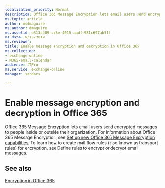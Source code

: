 ```yaml
---
localization_priority: Normal
description: Office 365 Message Encryption lets email users send encrypted messages to people inside or outside their organization.
ms.topic: article
author: msdmaguire
ms.author: dmaguire
ms.assetid: e313c489-ce5e-4015-aadf-981c697ab51f
ms.date: 8/13/2018
ms.reviewer: 
title: Enable message encryption and decryption in Office 365
ms.collection: 
- exchange-online
- M365-email-calendar
audience: ITPro
ms.service: exchange-online
manager: serdars

---
```


# Enable message encryption and decryption in Office 365

Office 365 Message Encryption lets email users send encrypted messages to people inside or outside their organization. For information about Office 365 Message Encryption, see [Set up new Office 365 Message Encryption capabilities](https://support.office.com/article/7ff0c040-b25c-4378-9904-b1b50210d00e). To learn how to create mail flow rules (also known as transport rules) for encryption, see [Define rules to encrypt or decrypt email messages](https://go.microsoft.com/fwlink/p/?LinkID=402846).

## See also

[Encryption in Office 365](https://go.microsoft.com/fwlink/p/?LinkID=392525)
